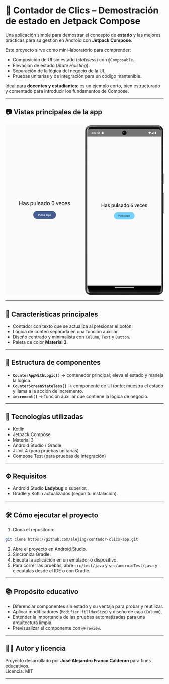 # 📱 Contador de Clics – Demostración de estado en Jetpack Compose

Una aplicación simple para demostrar el concepto de **estado** y las mejores prácticas para su gestión en Android con **Jetpack Compose**.  

Este proyecto sirve como mini–laboratorio para comprender:

- Composición de UI sin estado (*stateless*) con `@Composable`.  
- Elevación de estado (*State Hoisting*).  
- Separación de la lógica del negocio de la UI.  
- Pruebas unitarias y de integración para un código mantenible.  

Ideal para **docentes y estudiantes**: es un ejemplo corto, bien estructurado y comentado para introducir los fundamentos de Compose.

---

## 📷 Vistas principales de la app

<p align="center">
  <img src="imagenes/pantalla1.png" width="250"/>
  <img src="imagenes/pantalla2.png" width="250"/>
</p>

---

## 🚀 Características principales

- Contador con texto que se actualiza al presionar el botón.  
- Lógica de conteo separada en una función auxiliar.  
- Diseño centrado y minimalista con `Column`, `Text` y `Button`.  
- Paleta de color **Material 3**.  

---

## 🧩 Estructura de componentes

- **`CounterAppWithLogic()`** → contenedor principal; eleva el estado y maneja la lógica.  
- **`CounterScreenStateless()`** → componente de UI *tonto*; muestra el estado y llama a la acción de incremento.  
- **`increment()`** → función auxiliar que contiene la lógica de negocio.  

---

## 🧠 Tecnologías utilizadas

- Kotlin  
- Jetpack Compose  
- Material 3  
- Android Studio / Gradle  
- JUnit 4 (para pruebas unitarias)  
- Compose Test (para pruebas de integración)  

---

## ⚙️ Requisitos

- Android Studio **Ladybug** o superior.  
- Gradle y Kotlin actualizados (según tu instalación).  

---

## 🛠️ Cómo ejecutar el proyecto

1. Clona el repositorio:

```bash
git clone https://github.com/alejing/contador-clics-app.git
 ```
2. Abre el proyecto en Android Studio.
3. Sincroniza Gradle.
4. Ejecuta la aplicación en un emulador o dispositivo.
5. Para correr las pruebas, abre `src/test/java` y `src/androidTest/java` y ejecútalas desde el IDE o con Gradle.

---

## 📚 Propósito educativo
- Diferenciar componentes sin estado y su ventaja para probar y reutilizar.
- Aplicar modificadores (`Modifier.fillMaxSize`) y diseño de caja (`Column`).
- Entender la importancia de las pruebas automatizadas para una arquitectura limpia.
- Previsualizar el componente con `@Preview`.

---

## 👨‍🏫 Autor y licencia
Proyecto desarrollado por **José Alejandro Franco Calderon** para fines educativos.  
Licencia: MIT

---
